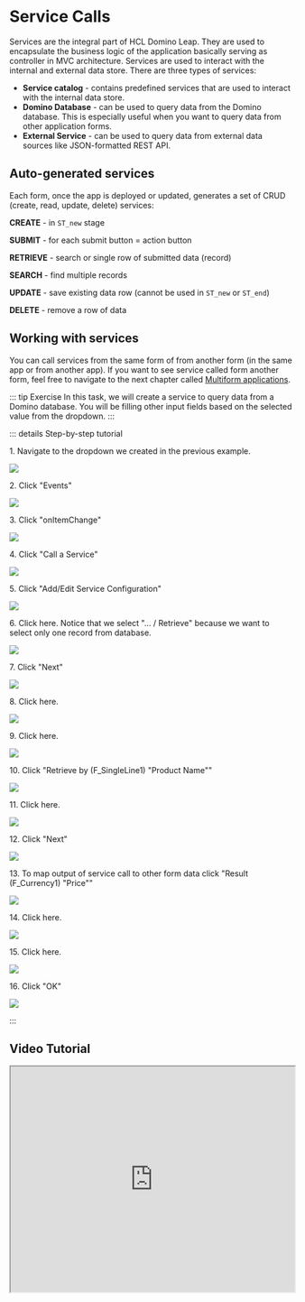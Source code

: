 # Service Calls

Services are the integral part of HCL Domino Leap. They are used to encapsulate the business logic of the application
basically serving as controller in MVC architecture. Services are used to
interact with the internal and external data store. There are three types of services:
- **Service catalog** - contains predefined services that are used to interact with the internal data store.
- **Domino Database** - can be used to query data from the Domino database. This is especially useful when you want to
  query data from other application forms.
- **External Service** - can be used to query data from external data sources like JSON-formatted REST API.

## Auto-generated services

Each form, once the app is deployed or updated, generates a set of CRUD (create, read, update, delete) services:

**CREATE** - in `ST_new` stage

**SUBMIT** - for each submit button = action button

**RETRIEVE** - search or single row of submitted data (record)

**SEARCH** - find multiple records

**UPDATE** - save existing data row (cannot be used in `ST_new` or `ST_end`)

**DELETE** - remove a row of data


## Working with services
You can call services from the same form of from another form (in the same app or from another app). If you want to see service called form another form, feel free to navigate to the next chapter called [Multiform applications](./multi_form_apps).

::: tip Exercise
In this task, we will create a service to query data from a Domino database. You will be filling other input fields based on the selected value from the dropdown.
:::

::: details Step-by-step tutorial

1\. Navigate to the dropdown we created in the previous example.

![](/intermediate/e187341f-88aa-4238-886d-138f56d3e39d.png)


2\. Click "Events"

![](/intermediate/dde61705-3271-41a2-8e9e-2817fb82097a.png)


3\. Click "onItemChange"

![](/intermediate/74277001-e65f-4729-b802-66281dd42ea2.png)


4\. Click "Call a Service"

![](/intermediate/e84bebfe-d8f7-4622-94b9-57bc9ada358e.png)


5\. Click "Add/Edit Service Configuration"

![](/intermediate/e4237f5a-1a3b-4af4-b26e-c334e43cf08b.png)


6\. Click here. Notice that we select "... / Retrieve" because we want to select only one record from database.

![](/intermediate/28628b4f-5004-45bf-af91-66f644d11296.png)


7\. Click "Next"

![](/intermediate/7c35a793-0f7f-4cae-bb28-11aba98a3306.png)


8\. Click here.

![](/intermediate/92b6c6b7-c447-4cfb-b2d2-51ec8344c848.png)


9\. Click here.

![](/intermediate/c803b5df-29cd-4b61-8044-737c9273bb9f.png)


10\. Click "Retrieve by (F_SingleLine1) "Product Name""

![](/intermediate/6f8fda0c-6f13-4081-a6eb-c566727ccace.png)


11\. Click here.

![](/intermediate/c9f5e3f2-56dc-4091-808c-6309e32cef7c.png)


12\. Click "Next"

![](/intermediate/5723b283-02fe-42bd-87f3-550cc45c34df.png)


13\. To map output of service call to other form data click "Result (F_Currency1) "Price""

![](/intermediate/9ab41da2-20f1-43d1-b7f4-0d91b0536987.png)


14\. Click here.

![](/intermediate/a6cf380b-ddb4-4d96-9cf9-eff3ed0f0d4b.png)


15\. Click here.

![](/intermediate/b57a3155-23da-4095-bbf9-1d5962591dcf.png)


16\. Click "OK"

![](/intermediate/c92f4fd7-fe69-4b68-9ac2-4073b16ecf01.png)

:::



## Video Tutorial
<iframe width="100%" height="400"
src="https://www.youtube.com/embed/aOwY2ENik8Y?start=579">
</iframe>

